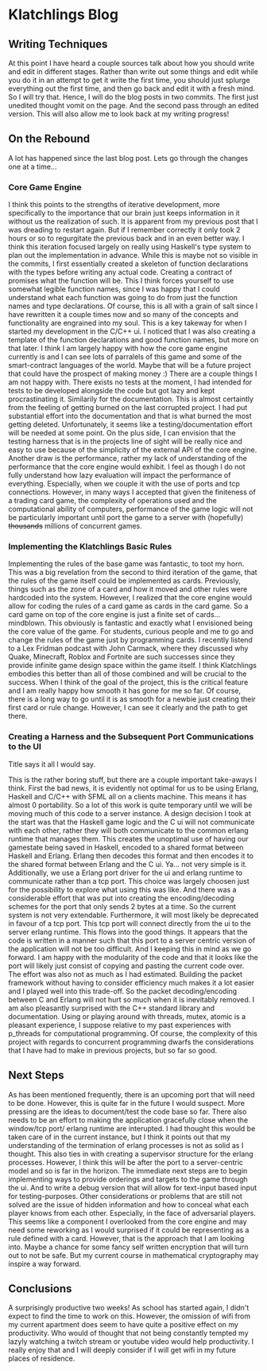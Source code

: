 # Klatchlings Blog

## Writing Techniques
At this point I have heard a couple sources talk about how you should write
and edit in different stages. Rather than write out some things and edit while
you do it in an attempt to get it write the first time, you should just splurge
everything out the first time, and then go back and edit it with a fresh mind.
So I will try that. Hence, I will do the blog posts in two commits. The first
just unedited thought vomit on the page. And the second pass through an edited
version. This will also allow me to look back at my writing progress!

## On the Rebound
A lot has happened since the last blog post. Lets go through the changes one at
a time...

### Core Game Engine
I think this points to the strengths of iterative development, more specifically
to the importance that our brain just keeps information in it without us
the realization of such. It is apparent from my previous post that I was
dreading to restart again. But if I remember correctly it only took 2 hours or
so to regurgitate the previous back and in an even better way. I think this
iteration focused largely on really using Haskell's type system to plan out
the implementation in advance. While this is maybe not so visible in the
commits, I first essentially created a skeleton of function declarations with
the types before writing any actual code. Creating a contract of promises what
the function will be. This I think forces yourself to use somewhat legible
function names, since I was happy that I could understand what each function
was going to do from just the function names and type declarations. Of course,
this is all with a grain of salt since I have rewritten it a couple times now
and so many of the concepts and functionality are engrained into my soul. This
is a key takeway for when I started my development in the C/C++ ui. I noticed
that I was also creating a template of the function declarations and good
function names, but more on that later. I think I am largely happy with how
the core game engine currently is and I can see lots of parralels of this game
and some of the smart-contract languages of the world. Maybe that will be a
future project that could have the prospect of making money :) There are a
couple things I am not happy with. There exists no tests at the moment, I had
intended for tests to be developed alongside the code but got lazy and kept
procrastinating it. Similarily for the documentation. This is almost certaintly
from the feeling of getting burned on the last corrupted project. I had put
substantial effort into the documentation and that is what burned the most
getting deleted. Unfortunately, it seems like a testing/documentation effort
will be needed at some point. On the plus side, I can envision that the testing
harness that is in the projects line of sight will be really nice and easy to
use because of the simplicity of the external API of the core engine. Another
draw is the performance, rather my lack of understanding of the performance
that the core engine would exhibit. I feel as though I do not fully understand
how lazy evaluation will impact the performance of everything. Especially, when
we couple it with the use of ports and tcp connections. However, in many ways
I accepted that given the finiteness of a trading card game, the complexity
of operations used and the computational ability of computers, performance of
the game logic will not be particularly important until port the game to a
server with (hopefully) ~~thousands~~ millions of concurrent games.

### Implementing the Klatchlings Basic Rules
Implementing the rules of the base game was fantastic, to toot my horn. This
was a big revelation from the second to third iteration of the game, that the
rules of the game itself could be implemented as cards. Previously, things such
as the zone of a card and how it moved and other rules were hardcoded into the
system. However, I realized that the core engine would allow for coding the
rules of a card game as cards in the card game. So a card game on top of the
core engine is just a finite set of cards... mindblown. This obviously is
fantastic and exactly what I envisioned being the core value of the game. For
students, curious people and me to go and change the rules of the game just by
programming cards. I recently listend to a Lex Fridman podcast with John
Carmack, where they discussed why Quake, Minecraft, Roblox and Fortnite are such
successes since they provide infinite game design space within the game itself.
I think Klatchlings embodies this better than all of those combined and will
be crucial to the success. When I think of the goal of the project, this is
the critical feature and I am really happy how smooth it has gone for me so far.
Of course, there is a long way to go until it is as smooth for a newbie just
creating their first card or rule change. However, I can see it clearly and
the path to get there.

### Creating a Harness and the Subsequent Port Communications to the UI
Title says it all I would say.

This is the rather boring stuff, but there are a couple important take-aways
I think. First the bad news, it is evidently not optimal for us to be using
Erlang, Haskell and C/C++ with SFML all on a clients machine. This means it
has almost 0 portability. So a lot of this work is quite temporary until we
will be moving much of this code to a server instance. A design decision I took
at the start was that the Haskell game logic and the C ui will not communicate
with each other, rather they will both communicate to the common erlang runtime
that manages them. This creates the unoptimal use of having our gamestate being
saved in Haskell, encoded to a shared format between Haskell and Erlang. Erlang
then decodes this format and then encodes it to the shared format between Erlang
and the C ui. Ya... not very simple is it. Additionally, we use a Erlang port
driver for the ui and erlang runtime to communicate rather than a tcp port.
This choice was largely choosen just for the possibility to explore what using
this was like. And there was a considerable effort that was put into creating
the encoding/decoding schemes for the port that only sends 2 bytes at a time.
So the current system is not very extendable. Furthermore, it will most likely
be deprecated in favour of a tcp port. This tcp port will connect directly from
the ui to the server erlang runtime. This flows into the good things. It appears
that the code is written in a manner such that this port to a server centric
version of the application will not be too difficult. And I keeping this in mind
as we go forward. I am happy with the modularity of the code and that it looks
like the port will likely just consist of copying and pasting the current code
over. The effort was also not as much as I had estimated. Building the packet
framework without having to consider efficiency much makes it a lot easier and
I played well into this trade-off. So the packet decoding/encoding between C and
Erlang will not hurt so much when it is inevitably removed. I am also pleasantly
surprised with the C++ standard library and documentation. Using or playing
around with threads, mutex, atomic is a pleasant experience, I suppose relative
to my past experiences with p_threads for computational programming. Of course,
the complexity of this project with regards to concurrent programming dwarfs the
considerations that I have had to make in previous projects, but so far so good.

## Next Steps
As has been mentioned frequently, there is an upcoming port that will need to
be done. However, this is quite far in the future I would suspect. More pressing
are the ideas to document/test the code base so far. There also needs to be
an effort to making the application gracefully close when the window/tcp port/
erlang runtime are interupted. I had thought this would be taken care of in
the current instance, but I think it points out that my understanding of the
termination of erlang processes is not as solid as I thought. This also ties
in with creating a supervisor structure for the erlang processes. However, I
think this will be after the port to a server-centric model and so is far in
the horizon. The immediate next steps are to begin implementing ways to
provide orderings and targets to the game through the ui. And to write a debug
version that will allow for text-input based input for testing-purposes. Other
considerations or problems that are still not solved are the issue of hidden
information and how to conceal what each player knows from each other.
Especially, in the face of adversarial players. This seems like a component
I overlooked from the core engine and may need some reworking as I would
surprised if it could be representing as a rule defined with a card. However,
that is the approach that I am looking into. Maybe a chance for some fancy
self written encryption that will turn out to not be safe. But my current course
in mathematical cryptography may inspire a way forward.

## Conclusions
A surprisingly productive two weeks! As school has started again, I didn't
expect to find the time to work on this. However, the omission of wifi from
my current apartment does seem to have quite a positive effect on my
productivity. Who would of thought that not being constantly tempted my lazyly
watching a twitch stream or youtube video would help productivity. I really
enjoy that and I will deeply consider if I will get wifi in my future places
of residence.
